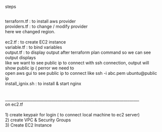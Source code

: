 <p>steps</p>
  <br>
terraform.tf       : to install aws provider<br>
providers.tf       : to change / modify provider<br>
                        here we changed region.<br>
                        <br>
ec2.tf             : to create EC2 instance<br>
variable.tf        : to bind variables<br>
output.tf          : to display output after terraform plan command so we can see output displays<br>
                      like we want to see public ip to connect with ssh connection, output will show public ip ( perror we need to<br>
                      open aws gui to see public ip to connect like ssh -i abc.pem ubuntu@public ip<br>
install_ignix.sh   :  to install & start nginx<br>
<br>
<br>
_____________________________________________________________________<br>
 on ec2.tf<br>
<br>
1) create keypair for login ( to connect local machine to ec2 server)<br>
2) create VPC & Security Groups<br>
3) Create EC2 Instance<br>

